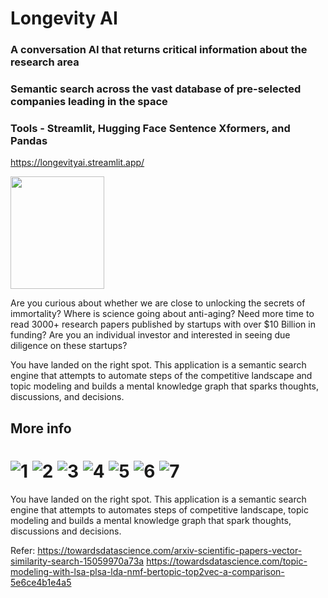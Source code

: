 # Longevity AI
### A conversation AI that returns critical information about the research area  
### Semantic search across the vast database of pre-selected companies leading in the space
### Tools - Streamlit, Hugging Face Sentence Xformers, and Pandas
https://longevityai.streamlit.app/

<img src="https://user-images.githubusercontent.com/9400939/224515205-e293b7aa-408b-4d80-b921-4b19849259fc.png" width="150" height="180" />

Are you curious about whether we are close to unlocking the secrets of immortality? Where is science going about anti-aging? Need more time to read 3000+ research papers published by startups with over $10 Billion in funding? Are you an individual investor and interested in seeing due diligence on these startups? 

You have landed on the right spot. This application is a semantic search engine that attempts to automate steps of the competitive landscape and topic modeling and builds a mental knowledge graph that sparks thoughts, discussions, and decisions.
## More info

![1](https://user-images.githubusercontent.com/9400939/215384283-a4eab303-d204-4857-afb0-67c2a9a521f3.png)
![2](https://user-images.githubusercontent.com/9400939/215384287-45c1abb5-855f-45e7-8533-46c4d02e4c51.png)
![3](https://user-images.githubusercontent.com/9400939/215384289-96875b65-5691-4d32-96ce-465515f3bd63.png)
![4](https://user-images.githubusercontent.com/9400939/215384292-cecd6f9c-2636-457d-b400-5d7c8dcd1676.png)
![5](https://user-images.githubusercontent.com/9400939/215384295-267aa649-d976-454c-bacd-923f0bbc38ee.png)
![6](https://user-images.githubusercontent.com/9400939/215384297-df7dfd86-f93f-4935-9140-7e9550d1d7c2.png)
![7](https://user-images.githubusercontent.com/9400939/215384298-aec3f685-c427-434b-b276-f77bf714fc67.png)
=======
You have landed on the right spot. This application is a semantic search engine that attempts to automates steps of competitive landscape, topic modeling and builds a mental knowledge graph that spark thoughts, discussions and decisions.


Refer:
https://towardsdatascience.com/arxiv-scientific-papers-vector-similarity-search-15059970a73a
https://towardsdatascience.com/topic-modeling-with-lsa-plsa-lda-nmf-bertopic-top2vec-a-comparison-5e6ce4b1e4a5

